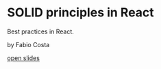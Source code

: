 # SOLID principles in React

Best practices in React.

by Fabio Costa

[open slides](slides/slide1.md)
